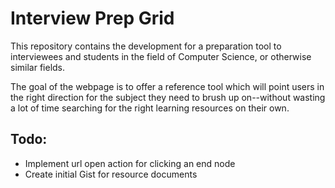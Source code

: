# Interview Prep Grid
This repository contains the development for a preparation tool 
to interviewees and students in the field of Computer Science, 
or otherwise similar fields. 

The goal of the webpage is to offer a reference tool which will 
point users in the right direction for the subject they need 
to brush up on--without wasting a lot of time searching for 
the right learning resources on their own.

## Todo:
* Implement url open action for clicking an end node
* Create initial Gist for resource documents
